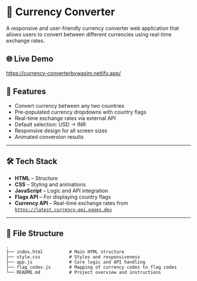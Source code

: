 # 💱 Currency Converter

A responsive and user-friendly currency converter web application that allows users to convert between different currencies using real-time exchange rates.

## 🌐 Live Demo
https://currency-converterbywasim.netlify.app/

## 🚀 Features

- Convert currency between any two countries
- Pre-populated currency dropdowns with country flags
- Real-time exchange rates via external API
- Default selection: USD → INR
- Responsive design for all screen sizes
- Animated conversion results

---

## 🛠️ Tech Stack

- **HTML** – Structure
- **CSS** – Styling and animations
- **JavaScript** – Logic and API integration
- **Flags API** – For displaying country flags
- **Currency API** – Real-time exchange rates from [`https://latest.currency-api.pages.dev`](https://latest.currency-api.pages.dev)

---

## 📁 File Structure

```plaintext
.
├── index.html          # Main HTML structure
├── style.css           # Styles and responsiveness
├── app.js              # Core logic and API handling
├── flag_codes.js       # Mapping of currency codes to flag codes
└── README.md           # Project overview and instructions
